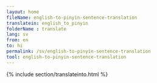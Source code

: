 ```yaml
---
layout: home
fileName: english-to-pinyin-sentence-translation
translatein: english_to_pinyin
folderName : translate
lang: sv
from: en
to: hi
permalink: /sv/english-to-pinyin-sentence-translation
tool: english-to-pinyin-sentence-translation
---
```

{% include section/translateinto.html %}